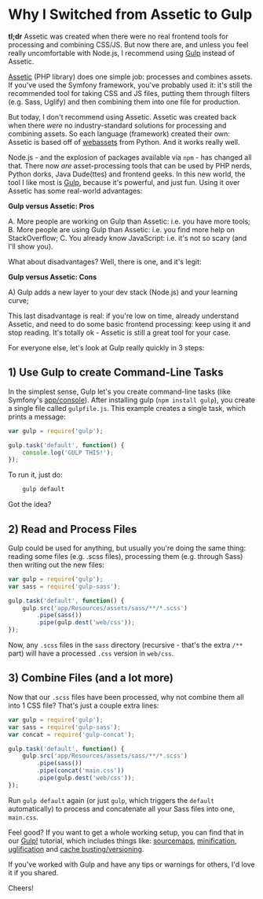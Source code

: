 # Why I Switched from Assetic to Gulp

**tl;dr** Assetic was created when there were no real frontend tools for processing
and combining CSS/JS. But now there are, and unless you feel really uncomfortable
with Node.js, I recommend using [Gulp](http://knpuniversity.com/screencast/gulp) instead of Assetic.

[Assetic](https://github.com/kriswallsmith/assetic) (PHP library) does one simple job: processes and combines assets.
If you've used the Symfony framework, you've probably used it: it's still
the recommended tool for taking CSS and JS files, putting them through filters
(e.g. Sass, Uglify) and then combining them into one file for production.

But today, I don't recommend using Assetic. Assetic was created back when
there *were* no industry-standard solutions for processing and combining
assets. So each language (framework) created their own: Assetic is based
off of [webassets](http://webassets.readthedocs.org/en/latest/) from Python. And it works really well.

Node.js - and the explosion of packages available via `npm` - has changed
all that. There now *are* asset-processing tools that can be used by PHP
nerds, Python dorks, Java Dude(ttes) and frontend geeks. In this new world,
the tool I like most is [Gulp](http://knpuniversity.com/screencast/gulp), because it's powerful, and just fun. Using
it over Assetic has some real-world advantages:

**Gulp versus Assetic: Pros**

A. More people are working on Gulp than Assetic: i.e. you have more tools;
B. More people are using Gulp than Assetic: i.e. you find more help on StackOverflow;
C. You already know JavaScript: i.e. it's not so scary (and I'll show you).

What about disadvantages? Well, there is one, and it's legit:

**Gulp versus Assetic: Cons**

A) Gulp adds a new layer to your dev stack (Node.js) and your learning curve;

This last disadvantage is real: if you're low on time, already understand
Assetic, and need to do some basic frontend processing: keep using it and
stop reading. It's totally ok - Assetic is still a great tool for your case.

For everyone else, let's look at Gulp really quickly in 3 steps:

## 1) Use Gulp to create Command-Line Tasks

In the simplest sense, Gulp let's you create command-line tasks (like Symfony's
[app/console](http://knpuniversity.com/screencast/symfony2-ep1/bundles#the-console)). After installing gulp (`npm install gulp`), you create
a single file called `gulpfile.js`. This example creates a single task,
which prints a message:

```javascript
var gulp = require('gulp');

gulp.task('default', function() {
    console.log('GULP THIS!');
});
```

To run it, just do:

```bash
    gulp default
```

Got the idea?

## 2) Read and Process Files

Gulp could be used for anything, but usually you're doing the same thing:
reading some files (e.g. .scss files), processing them (e.g. through Sass)
then writing out the new files:

```javascript
var gulp = require('gulp');
var sass = require('gulp-sass');

gulp.task('default', function() {
    gulp.src('app/Resources/assets/sass/**/*.scss')
        .pipe(sass())
        .pipe(gulp.dest('web/css'));
});
```

Now, any `.scss` files in the `sass` directory (recursive - that's the
extra `/**` part)  will have a processed `.css` version in `web/css`.

## 3) Combine Files (and a lot more)

Now that our `.scss` files have been processed, why not combine them all
into 1 CSS file? That's just a couple extra lines:

```javascript
var gulp = require('gulp');
var sass = require('gulp-sass');
var concat = require('gulp-concat');

gulp.task('default', function() {
    gulp.src('app/Resources/assets/sass/**/*.scss')
        .pipe(sass())
        .pipe(concat('main.css'))
        .pipe(gulp.dest('web/css'));
});
```

Run `gulp default` again (or just `gulp`, which triggers the `default`
automatically) to process and concatenate all your Sass files into one, `main.css`.

Feel good? If you want to get a whole working setup, you can find that in
our [Gulp!](http://knpuniversity.com/screencast/gulp) tutorial, which includes things like: [sourcemaps](http://knpuniversity.com/screencast/gulp/sourcemaps), [minification](http://knpuniversity.com/screencast/gulp/minify), [uglification](http://knpuniversity.com/screencast/gulp/javascript)
and [cache busting/versioning](http://knpuniversity.com/screencast/gulp/version-cache-busting).

If you've worked with Gulp and have any tips or warnings for others, I'd
love it if you shared.

Cheers!
